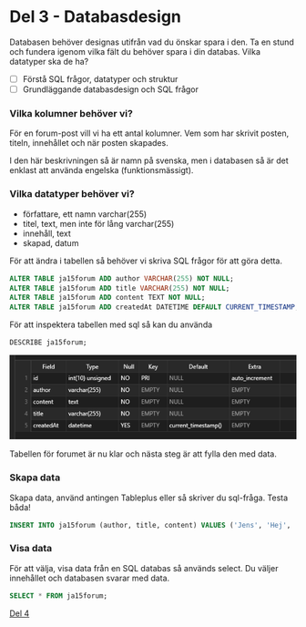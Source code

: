 # Del 3 - Databasdesign

Databasen behöver designas utifrån vad du önskar spara i den. Ta en stund och fundera igenom vilka fält du behöver spara i din databas. Vilka datatyper ska de ha?

- [ ] Förstå SQL frågor, datatyper och struktur
- [ ] Grundläggande databasdesign och SQL frågor

### Vilka kolumner behöver vi?

För en forum-post vill vi ha ett antal kolumner. Vem som har skrivit posten, titeln, innehållet och när posten skapades.

I den här beskrivningen så är namn på svenska, men i databasen så är det enklast att använda engelska (funktionsmässigt).

### Vilka datatyper behöver vi?

- författare, ett namn varchar(255)
- titel, text, men inte för lång varchar(255)
- innehåll, text
- skapad, datum

För att ändra i tabellen så behöver vi skriva SQL frågor för att göra detta.

```sql
ALTER TABLE ja15forum ADD author VARCHAR(255) NOT NULL;
ALTER TABLE ja15forum ADD title VARCHAR(255) NOT NULL;
ALTER TABLE ja15forum ADD content TEXT NOT NULL;
ALTER TABLE ja15forum ADD createdAt DATETIME DEFAULT CURRENT_TIMESTAMP;
```

För att inspektera tabellen med sql så kan du använda 

```sql
DESCRIBE ja15forum;
```

![Table image](assets/describe-table.png)

Tabellen för forumet är nu klar och nästa steg är att fylla den med data.

### Skapa data

Skapa data, använd antingen Tableplus eller så skriver du sql-fråga.
Testa båda!

```sql
INSERT INTO ja15forum (author, title, content) VALUES ('Jens', 'Hej', 'Detta är ett test');
```

### Visa data

För att välja, visa data från en SQL databas så används select. Du väljer innehållet och databasen svarar med data.

```sql
SELECT * FROM ja15forum;
```

[Del 4](part-4.md)
